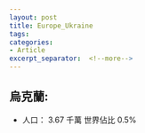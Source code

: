 ```yaml
---
layout: post
title: Europe_Ukraine
tags: 
categories:
- Article
excerpt_separator:  <!--more-->
---
```

## 烏克蘭:
- 人口： 3.67 千萬 世界佔比 0.5%